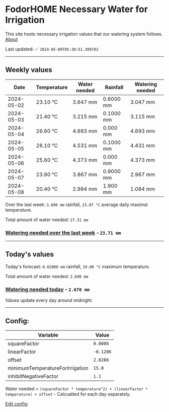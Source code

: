 # FodorHOME Necessary Water for Irrigation

This site hosts necessary irrigation values that our watering system follows. [About](https://github.com/redyau/irrigation)

Last updated: ✅ `2024-05-09T05:30:51.309702`

---

## Weekly values

| Date | Temperature | Water needed | Rainfall | Watering needed |
|-----|-----|-----|-----|-----|
| 2024-05-02 | 23.10 °C | 3.647 mm | 0.6000 mm | 3.047 mm |
| 2024-05-03 | 21.40 °C | 3.215 mm | 0.1000 mm | 3.115 mm |
| 2024-05-04 | 26.60 °C | 4.693 mm | 0.000 mm | 4.693 mm |
| 2024-05-05 | 26.10 °C | 4.531 mm | 0.1000 mm | 4.431 mm |
| 2024-05-06 | 25.60 °C | 4.373 mm | 0.000 mm | 4.373 mm |
| 2024-05-07 | 23.90 °C | 3.867 mm | 0.9000 mm | 2.967 mm |
| 2024-05-08 | 20.40 °C | 2.984 mm | 1.900 mm | 1.084 mm |


Over the last week: `3.600 mm` rainfall, `23.87 °C` average daily maximal temperature.

Total amount of water needed: `27.31 mm`

### [Watering needed over the last week](lastweek.txt) - `23.71 mm`

---

## Today's values

Today's forecast: `0.02000 mm` rainfall, `19.00 °C` maximum temperature.

Total amount of water needed: `2.690 mm`

### [Watering needed today](today.txt) - `2.670 mm`

Values update every day around midnight.

---

## Config:

| Variable | Value |
|-----|-----|
| squareFactor | `0.0086` |
| linearFactor | `-0.1286` |
| offset | `2.0286` |
| minimumTemperatureForIrrigation | `15.0` |
| inhibitNegativeFactor | `1.1` |

Water needed = `(squareFactor * temperature^2) + (linearFactor * temperature) + offset` - Calcualted for each day separately.

[Edit config](https://github.com/RedyAu/irrigation/edit/main/config.json)
